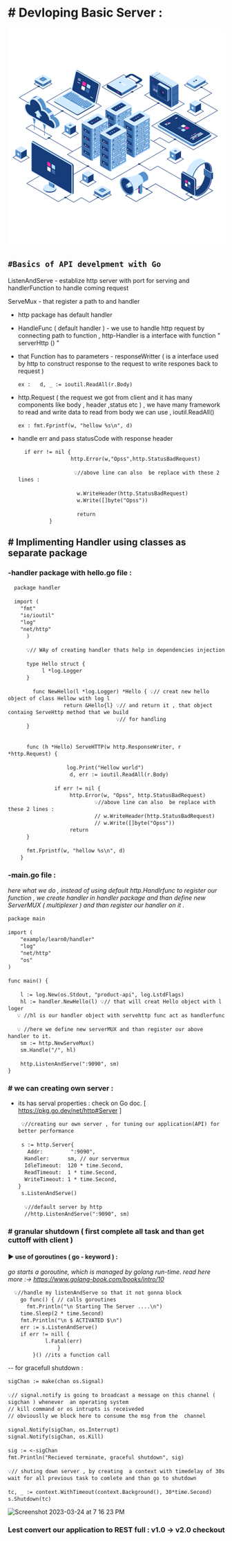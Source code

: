 # # Devloping Basic Server :
 <p align="center">
   <a>
   <img height="500" width="650" src="https://github.com/siddharthsingh025/Microservices-with-GO/blob/v1.0/imgs/Dedicated%20hosting.png">
   </a>
</p> 

## `#Basics of API develpment with Go`

ListenAndServe - establize http  server with port for serving and handlerFunction to handle coming request 

ServeMux - that register a path to and handler 
   - http package has default handler 
   - HandleFunc ( default handler ) - we use to handle http request by connecting path to function , http-Handler is a interface with function " serverHttp () "
   - that Function has to parameters - responseWritter ( is a interface used by http to construct response to the request to write respones back to request )  
        
         ex :   d, _ := ioutil.ReadAll(r.Body)

- http.Request ( the request we got from client and it has many components like body , header ,status etc ) , we have many framework to read and write data to read from body we can use , ioutil.ReadAll() 
          
      ex : fmt.Fprintf(w, "hellow %s\n", d)

- handle err and pass statusCode with response header
        
        if err != nil {
                       http.Error(w,"Opss",http.StatusBadRequest)

                        💡//above line can also  be replace with these 2 lines : 

                         w.WriteHeader(http.StatusBadRequest)
                         w.Write([]byte("Opss"))

                         return   
                }

## # Implimenting Handler using classes as separate package
### -handler package with hello.go file : 

      package handler

      import (
        "fmt"
        "io/ioutil"
        "log"
        "net/http"
          )

          💡// WAy of creating handler thats help in dependencies injection

          type Hello struct {
               l *log.Logger
          }

            func NewHello(l *log.Logger) *Hello { 💡// creat new hello object of class Hellow with log l
                      return &Hello{l} 💡// and return it , that object containg ServeHttp method that we build
                                       💡// for handling
          }


          func (h *Hello) ServeHTTP(w http.ResponseWriter, r *http.Request) {

                       log.Print("Hellow world")
                        d, err := ioutil.ReadAll(r.Body)

                   if err != nil {
                        http.Error(w, "Opss", http.StatusBadRequest)
                                💡//above line can also  be replace with these 2 lines :
                                // w.WriteHeader(http.StatusBadRequest)
                                // w.Write([]byte("Opss"))
                        return
          }

          fmt.Fprintf(w, "hellow %s\n", d)
        }
        

### -main.go file : 
_here what we do , instead of using default http.Handlrfunc to register our function ,
we create handler in handler package and than define new ServerMUX ( multiplexer ) and
than register our handler on it ._

    
    package main

    import (
        "example/learn0/handler"
        "log"
        "net/http"
        "os"
    )

    func main() {

        l := log.New(os.Stdout, "product-api", log.LstdFlags)
        hl := handler.NewHello(l) 💡// that will creat Hello object with l loger
       💡 //hl is our handler object with servehttp func act as handlerfunc

       💡 //here we define new serverMUX and than register our above handler to it.
        sm := http.NewServeMux()
        sm.Handle("/", hl)

        http.ListenAndServe(":9090", sm)
    }


### # we can creating own server :
- its has serval properties : check on Go doc. [ https://pkg.go.dev/net/http#Server ]

       
       💡//creating our own server , for tuning our application(API) for better performance
       
       s := http.Server{
		 Addr:         ":9090",
	 	Handler:      sm, // our servermux
	 	IdleTimeout:  120 * time.Second,
	 	ReadTimeout:  1 * time.Second,
	 	WriteTimeout: 1 * time.Second,
	  }
       s.ListenAndServe()
       
        💡//default server by http
        //http.ListenAndServe(":9090", sm)
        
        


### # granular shutdown ( first complete all task and than get cuttoff with client )
#### ▶️ use of goroutines ( go - keyword ) : 
_go starts a goroutine, which is managed by golang run-time. read here more :-> https://www.golang-book.com/books/intro/10_
     
           
      
      💡//handle my listenAndServe so that it not gonna block
	    go func() { // calls goroutines
	   	  fmt.Println("\n Starting The Server ....\n")
		time.Sleep(2 * time.Second)
		fmt.Println("\n $ ACTIVATED $\n")
		err := s.ListenAndServe()
   	   	if err != nill {
	       		l.Fatal(err)
	            	}
        	}() //its a function call

-- for gracefull shutdown : 


	sigChan := make(chan os.Signal)

	💡// signal.notify is going to broadcast a message on this channel ( sigchan ) whenever  an operating system
	// kill command or os intrupts is receiveded
	// obviouslly we block here to consume the msg from the  channel
 
	signal.Notify(sigChan, os.Interrupt)
	signal.Notify(sigChan, os.Kill)

	sig := <-sigChan
	fmt.Println("Recieved terminate, graceful shutdown", sig)

	💡// shuting down server , by creating  a context with timedelay of 30s wait for all previous task to comlete and than go to shutdown
 
	tc, _ := context.WithTimeout(context.Background(), 30*time.Second)
	s.Shutdown(tc)
	
	
<img width="361" alt="Screenshot 2023-03-24 at 7 16 23 PM" src="https://user-images.githubusercontent.com/87073574/227538135-f950329c-fe1d-4170-bf2f-689f7bccfef2.png">

	

### Lest convert our  application to REST full : v1.0 -> v2.0  checkout
	
	




   

   

      
        
        






 


